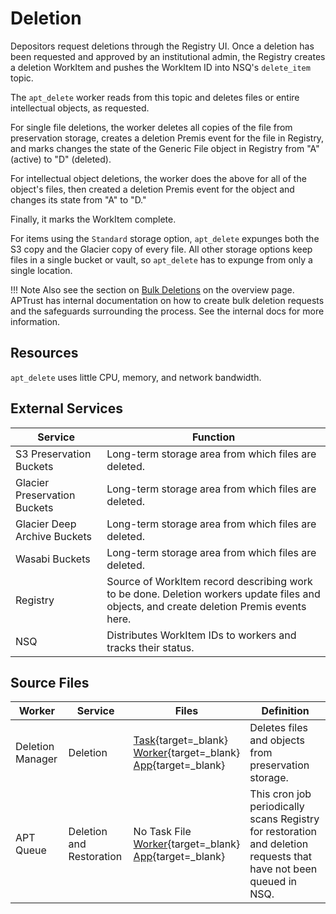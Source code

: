 # Deletion

Depositors request deletions through the Registry UI. Once a deletion has been requested and approved by an institutional admin, the Registry creates a deletion WorkItem and pushes the WorkItem ID into NSQ's `delete_item` topic.

The `apt_delete` worker reads from this topic and deletes files or entire intellectual objects, as requested.

For single file deletions, the worker deletes all copies of the file from preservation storage, creates a deletion Premis event for the file in Registry, and marks changes the state of the Generic File object in Registry from "A" (active) to "D" (deleted).

For intellectual object deletions, the worker does the above for all of the object's files, then created a deletion Premis event for the object and changes its state from "A" to "D."

Finally, it marks the WorkItem complete.

For items using the `Standard` storage option, `apt_delete` expunges both the S3 copy and the Glacier copy of every file. All other storage options keep files in a single bucket or vault, so `apt_delete` has to expunge from only a single location.

!!! Note
    Also see the section on [Bulk Deletions](../overview#bulk_deletions)
    on the overview page. APTrust has internal documentation on how to
    create bulk deletion requests and the safeguards surrounding the
    process. See the internal docs for more information.

## Resources

`apt_delete` uses little CPU, memory, and network bandwidth.

## External Services

| Service | Function |
| ------- | -------- |
| S3 Preservation Buckets | Long-term storage area from which files are deleted.
| Glacier Preservation Buckets | Long-term storage area from which files are deleted.
| Glacier Deep Archive Buckets | Long-term storage area from which files are deleted.
| Wasabi Buckets | Long-term storage area from which files are deleted.
| Registry | Source of WorkItem record describing work to be done. Deletion workers update files and objects, and create deletion Premis events here.
| NSQ | Distributes WorkItem IDs to workers and tracks their status.

## Source Files

| Worker | Service | Files | Definition |
| ------ | ------- | ----- | ---------- |
| Deletion Manager | Deletion | [Task](https://github.com/APTrust/preservation-services/blob/master/deletion/manager.go){target=_blank} <br/> [Worker](https://github.com/APTrust/preservation-services/blob/master/workers/deleter.go){target=_blank} <br/> [App](https://github.com/APTrust/preservation-services/blob/master/apps/apt_delete/apt_delete.go){target=_blank} | Deletes files and objects from preservation storage. |
| APT Queue | Deletion and Restoration | No Task File <br/> [Worker](https://github.com/APTrust/preservation-services/blob/master/workers/apt_queue.go){target=_blank} <br/> [App](https://github.com/APTrust/preservation-services/blob/master/apps/apt_queue/apt_queue.go){target=_blank} | This cron job periodically scans Registry for restoration and deletion requests that have not been queued in NSQ. |
